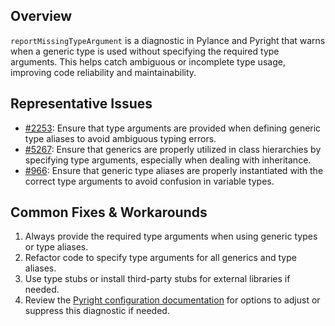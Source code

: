 ## Overview

`reportMissingTypeArgument` is a diagnostic in Pylance and Pyright that warns when a generic type is used without specifying the required type arguments. This helps catch ambiguous or incomplete type usage, improving code reliability and maintainability.

## Representative Issues

-   [#2253](https://github.com/microsoft/pylance-release/issues/2253): Ensure that type arguments are provided when defining generic type aliases to avoid ambiguous typing errors.
-   [#5267](https://github.com/microsoft/pyright/issues/5267): Ensure that generics are properly utilized in class hierarchies by specifying type arguments, especially when dealing with inheritance.
-   [#966](https://github.com/microsoft/pyright/issues/966): Ensure that generic type aliases are properly instantiated with the correct type arguments to avoid confusion in variable types.

## Common Fixes & Workarounds

1. Always provide the required type arguments when using generic types or type aliases.
2. Refactor code to specify type arguments for all generics and type aliases.
3. Use type stubs or install third-party stubs for external libraries if needed.
4. Review the [Pyright configuration documentation](https://github.com/microsoft/pyright/blob/main/docs/configuration.md#reportMissingTypeArgument) for options to adjust or suppress this diagnostic if needed.
